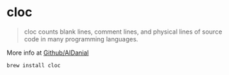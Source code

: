 ---
---

# cloc

> cloc counts blank lines, comment lines, and physical lines of source code in many programming languages.

More info at [Github/AlDanial](https://github.com/AlDanial/cloc/)

```sh
brew install cloc
```
